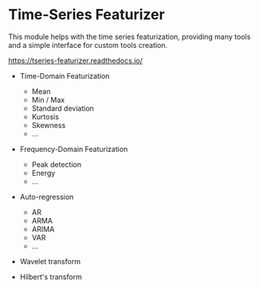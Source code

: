 # Time-Series Featurizer

This module helps with the time series featurization, providing many tools and a simple interface for custom tools creation.

https://tseries-featurizer.readthedocs.io/

- Time-Domain Featurization
	- Mean
	- Min / Max
	- Standard deviation
	- Kurtosis
	- Skewness
	- ...
	
- Frequency-Domain Featurization
	- Peak detection
	- Energy
	- ...
	
- Auto-regression
	- AR
	- ARMA
	- ARIMA
	- VAR
	- ...

- Wavelet transform
- Hilbert's transform
